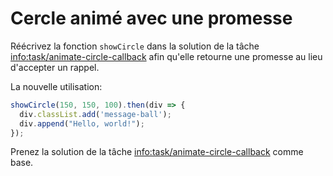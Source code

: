 
# Cercle animé avec une promesse

Réécrivez la fonction `showCircle` dans la solution de la tâche <info:task/animate-circle-callback> afin qu'elle retourne une promesse au lieu d'accepter un rappel.

La nouvelle utilisation:

```js
showCircle(150, 150, 100).then(div => {
  div.classList.add('message-ball');
  div.append("Hello, world!");
});
```

Prenez la solution de la tâche <info:task/animate-circle-callback> comme base.
